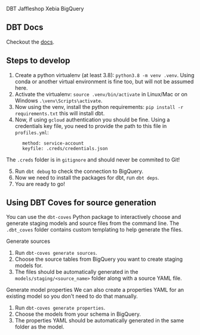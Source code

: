 DBT Jaffleshop Xebia BigQuery


## DBT Docs

Checkout the [docs](https://lassebenni.github.io/dbt-jaffleshop/#!/overview).

## Steps to develop

1. Create a python virtualenv (at least 3.8): `python3.8 -m venv .venv`. Using conda or another virtual environment is fine too, but will not be assumed here.
2. Activate the virtualenv: `source .venv/bin/activate` in Linux/Mac or on Windows `.\venv\Scripts\activate`.
3. Now using the venv, install the python requirements: `pip install -r requirements.txt` this will install dbt.
4. Now, if using `gcloud` authentication you should be fine. Using a credentials key file, you need to provide the path to this file in `profiles.yml`: 
```
      method: service-account
      keyfile: .creds/credentials.json
```

The `.creds` folder is in `gitignore` and should never be commited to Git!

5. Run `dbt debug` to check the connection to BigQuery.
6. Now we need to install the packages for dbt, run `dbt deps`.
7. You are ready to go!


## Using DBT Coves for source generation
You can use the `dbt-coves` Python package to interactively choose and generate staging models and source files from the command line. The `.dbt_coves` folder contains custom templating to help generate the files.

Generate sources
1. Run `dbt-coves generate sources`.
2. Choose the source tables from BigQuery you want to create staging models for.
3. The files should be automatically generated in the `models/staging/<source_name>` folder along with a source YAML file.

Generate model properties
We can also create a properties YAML for an existing model so you don't need to do that manually.
1. Run `dbt-coves generate properties`.
2. Choose the models from your schema in BigQuery.
3. The properties YAML should be automatically generated in the same folder as the model.


